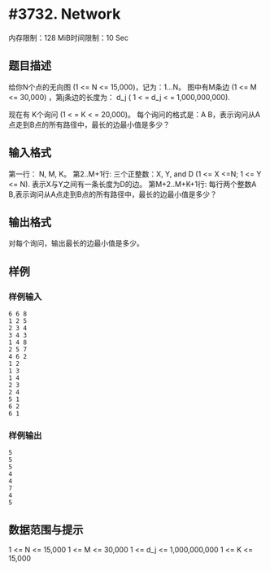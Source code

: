 # #3732. Network

内存限制：128 MiB时间限制：10 Sec

## 题目描述

给你N个点的无向图 (1 <= N <= 15,000)，记为：1&hellip;N。 
图中有M条边 (1 <= M <= 30,000) ，第j条边的长度为： d_j ( 1 < = d_j < = 1,000,000,000).

现在有 K个询问 (1 < = K < = 20,000)。 
每个询问的格式是：A B，表示询问从A点走到B点的所有路径中，最长的边最小值是多少？

## 输入格式

第一行： N, M, K。 
第2..M+1行: 三个正整数：X, Y, and D (1 <= X <=N; 1 <= Y <= N). 表示X与Y之间有一条长度为D的边。 
第M+2..M+K+1行: 每行两个整数A B,表示询问从A点走到B点的所有路径中，最长的边最小值是多少？

## 输出格式

 对每个询问，输出最长的边最小值是多少。

## 样例

### 样例输入

    
    6 6 8
    1 2 5
    2 3 4
    3 4 3
    1 4 8
    2 5 7
    4 6 2
    1 2
    1 3
    1 4
    2 3
    2 4
    5 1
    6 2
    6 1
    

### 样例输出

    
    5
    5
    5
    4
    4
    7
    4
    5
    

## 数据范围与提示

1 <= N <= 15,000 
1 <= M <= 30,000 
1 <= d_j <= 1,000,000,000 
1 <= K <= 15,000 
